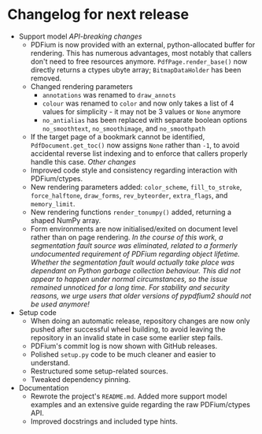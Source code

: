 <!-- SPDX-FileCopyrightText: 2022 geisserml <geisserml@gmail.com> -->
<!-- SPDX-License-Identifier: CC-BY-4.0 -->

<!-- List character: dash (-) -->

# Changelog for next release

- Support model
    *API-breaking changes*
    - PDFium is now provided with an external, python-allocated buffer for rendering. This has numerous advantages, most notably that callers don't need to free resources anymore. `PdfPage.render_base()` now directly returns a ctypes ubyte array; `BitmapDataHolder` has been removed.
    - Changed rendering parameters
        - `annotations` was renamed to `draw_annots`
        - `colour` was renamed to `color` and now only takes a list of 4 values for simplicity - it may not be 3 values or `None` anymore
        - `no_antialias` has been replaced with separate boolean options `no_smoothtext`, `no_smoothimage`, and `no_smoothpath`
    - If the target page of a bookmark cannot be identified, `PdfDocument.get_toc()` now assigns `None` rather than `-1`, to avoid accidental reverse list indexing and to enforce that callers properly handle this case.
    *Other changes*
    - Improved code style and consistency regarding interaction with PDFium/ctypes.
    - New rendering parameters added: `color_scheme`, `fill_to_stroke`, `force_halftone`, `draw_forms`, `rev_byteorder`, `extra_flags`, and `memory_limit`.
    - New rendering functions `render_tonumpy()` added, returning a shaped NumPy array.
    - Form environments are now initialised/exited on document level rather than on page rendering. *In the course of this work, a segmentation fault source was eliminated, related to a formerly undocumented requirement of PDFium regarding object lifetime. Whether the segmentation fault would actually take place was dependant on Python garbage collection behaviour. This did not appear to happen under normal circumstances, so the issue remained unnoticed for a long time. For stability and security reasons, we urge users that older versions of pypdfium2 should not be used anymore!*
- Setup code
    - When doing an automatic release, repository changes are now only pushed after successful wheel building, to avoid leaving the repository in an invalid state in case some earlier step fails.
    - PDFium's commit log is now shown with GitHub releases.
    - Polished `setup.py` code to be much cleaner and easier to understand.
    - Restructured some setup-related sources.
    - Tweaked dependency pinning.
- Documentation
    - Rewrote the project's `README.md`. Added more support model examples and an extensive guide regarding the raw PDFium/ctypes API.
    - Improved docstrings and included type hints.
